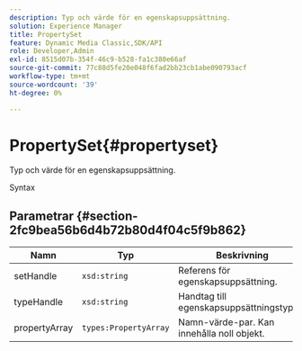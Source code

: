 ```yaml
---
description: Typ och värde för en egenskapsuppsättning.
solution: Experience Manager
title: PropertySet
feature: Dynamic Media Classic,SDK/API
role: Developer,Admin
exl-id: 8515d07b-354f-46c9-b528-fa1c380e66af
source-git-commit: 77c88d5fe20e048f6fad2bb23cb1abe090793acf
workflow-type: tm+mt
source-wordcount: '39'
ht-degree: 0%

---
```


# PropertySet{#propertyset}

Typ och värde för en egenskapsuppsättning.

Syntax

## Parametrar {#section-2fc9bea56b6d4b72b80d4f04c5f9b862}

| Namn | Typ | Beskrivning |
|---|---|---|
| setHandle | `xsd:string` | Referens för egenskapsuppsättning. |
| typeHandle | `xsd:string` | Handtag till egenskapsuppsättningstypen. |
| propertyArray | `types:PropertyArray` | Namn-värde-par. Kan innehålla noll objekt. |
